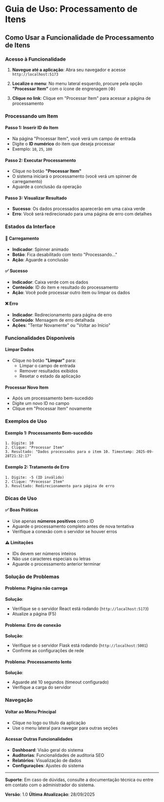 # Guia de Uso: Processamento de Itens

## Como Usar a Funcionalidade de Processamento de Itens

### Acesso à Funcionalidade

1. **Navegue até a aplicação**: Abra seu navegador e acesse `http://localhost:5173`

2. **Localize o menu**: No menu lateral esquerdo, procure pela opção **"Processar Item"** com o ícone de engrenagem (⚙️)

3. **Clique no link**: Clique em "Processar Item" para acessar a página de processamento

### Processando um Item

#### Passo 1: Inserir ID do Item
- Na página "Processar Item", você verá um campo de entrada
- Digite o **ID numérico** do item que deseja processar
- Exemplo: `10`, `25`, `100`

#### Passo 2: Executar Processamento
- Clique no botão **"Processar Item"**
- O sistema iniciará o processamento (você verá um spinner de carregamento)
- Aguarde a conclusão da operação

#### Passo 3: Visualizar Resultado
- **Sucesso**: Os dados processados aparecerão em uma caixa verde
- **Erro**: Você será redirecionado para uma página de erro com detalhes

### Estados da Interface

#### 🔄 Carregamento
- **Indicador**: Spinner animado
- **Botão**: Fica desabilitado com texto "Processando..."
- **Ação**: Aguarde a conclusão

#### ✅ Sucesso
- **Indicador**: Caixa verde com os dados
- **Conteúdo**: ID do item e resultado do processamento
- **Ação**: Você pode processar outro item ou limpar os dados

#### ❌ Erro
- **Indicador**: Redirecionamento para página de erro
- **Conteúdo**: Mensagem de erro detalhada
- **Ações**: "Tentar Novamente" ou "Voltar ao Início"

### Funcionalidades Disponíveis

#### Limpar Dados
- Clique no botão **"Limpar"** para:
  - Limpar o campo de entrada
  - Remover resultados exibidos
  - Resetar o estado da aplicação

#### Processar Novo Item
- Após um processamento bem-sucedido
- Digite um novo ID no campo
- Clique em "Processar Item" novamente

### Exemplos de Uso

#### Exemplo 1: Processamento Bem-sucedido
```
1. Digite: 10
2. Clique: "Processar Item"
3. Resultado: "Dados processados para o item 10. Timestamp: 2025-09-28T21:32:17"
```

#### Exemplo 2: Tratamento de Erro
```
1. Digite: -5 (ID inválido)
2. Clique: "Processar Item"
3. Resultado: Redirecionamento para página de erro
```

### Dicas de Uso

#### ✅ Boas Práticas
- Use apenas **números positivos** como ID
- Aguarde o processamento completo antes de nova tentativa
- Verifique a conexão com o servidor se houver erros

#### ⚠️ Limitações
- IDs devem ser números inteiros
- Não use caracteres especiais ou letras
- Aguarde o processamento anterior terminar

### Solução de Problemas

#### Problema: Página não carrega
**Solução**: 
- Verifique se o servidor React está rodando (`http://localhost:5173`)
- Atualize a página (F5)

#### Problema: Erro de conexão
**Solução**:
- Verifique se o servidor Flask está rodando (`http://localhost:5001`)
- Confirme as configurações de rede

#### Problema: Processamento lento
**Solução**:
- Aguarde até 10 segundos (timeout configurado)
- Verifique a carga do servidor

### Navegação

#### Voltar ao Menu Principal
- Clique no logo ou título da aplicação
- Use o menu lateral para navegar para outras seções

#### Acessar Outras Funcionalidades
- **Dashboard**: Visão geral do sistema
- **Auditorias**: Funcionalidades de auditoria SEO
- **Relatórios**: Visualização de dados
- **Configurações**: Ajustes do sistema

---

**Suporte**: Em caso de dúvidas, consulte a documentação técnica ou entre em contato com o administrador do sistema.

**Versão**: 1.0
**Última Atualização**: 28/09/2025